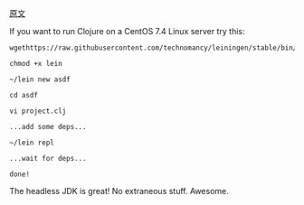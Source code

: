 [原文](https://jamesd3142.wordpress.com/2018/02/01/clojure-and-leiningen-on-centos-7-4/)

If you want to run Clojure on a CentOS 7.4 Linux server try this:
```
wgethttps://raw.githubusercontent.com/technomancy/leiningen/stable/bin/lein

chmod +x lein

~/lein new asdf

cd asdf

vi project.clj

...add some deps...

~/lein repl

...wait for deps...

done!
```

The headless JDK is great! No extraneous stuff. Awesome.

